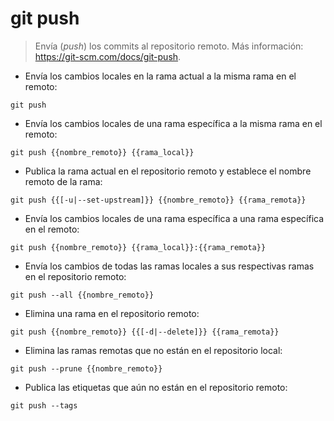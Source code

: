# git push

> Envía (*push*) los commits al repositorio remoto.
> Más información: <https://git-scm.com/docs/git-push>.

- Envía los cambios locales en la rama actual a la misma rama en el remoto:

`git push`

- Envía los cambios locales de una rama específica a la misma rama en el remoto:

`git push {{nombre_remoto}} {{rama_local}}`

- Publica la rama actual en el repositorio remoto y establece el nombre remoto de la rama:

`git push {{[-u|--set-upstream]}} {{nombre_remoto}} {{rama_remota}}`

- Envía los cambios locales de una rama específica a una rama específica en el remoto:

`git push {{nombre_remoto}} {{rama_local}}:{{rama_remota}}`

- Envía los cambios de todas las ramas locales a sus respectivas ramas en el repositorio remoto:

`git push --all {{nombre_remoto}}`

- Elimina una rama en el repositorio remoto:

`git push {{nombre_remoto}} {{[-d|--delete]}} {{rama_remota}}`

- Elimina las ramas remotas que no están en el repositorio local:

`git push --prune {{nombre_remoto}}`

- Publica las etiquetas que aún no están en el repositorio remoto:

`git push --tags`
